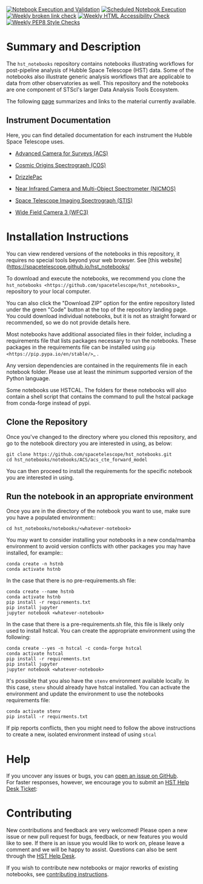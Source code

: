 [![Notebook Execution and Validation](https://github.com/spacetelescope/hst_notebooks/actions/workflows/ci_runner.yml/badge.svg)](https://github.com/spacetelescope/hst_notebooks/actions/workflows/ci_runner.yml)
[![Scheduled Notebook Execution](https://github.com/spacetelescope/hst_notebooks/actions/workflows/ci_nightly.yml/badge.svg)](https://github.com/spacetelescope/hst_notebooks/actions/workflows/ci_nightly.yml)
[![Weekly broken link check](https://github.com/spacetelescope/hst_notebooks/actions/workflows/weekly_broken_link_finder.yml/badge.svg)](https://github.com/spacetelescope/hst_notebooks/actions/workflows/weekly_broken_link_finder.yml)
[![Weekly HTML Accessibility Check](https://github.com/spacetelescope/hst_notebooks/actions/workflows/weekly_html_accessibility_check.yml/badge.svg)](https://github.com/spacetelescope/hst_notebooks/actions/workflows/weekly_html_accessibility_check.yml)
[![Weekly PEP8 Style Checks](https://github.com/spacetelescope/hst_notebooks/actions/workflows/weekly_pep8_style_check.yml/badge.svg)](https://github.com/spacetelescope/hst_notebooks/actions/workflows/weekly_pep8_style_check.yml)


Summary and Description
=======================
The ``hst_notebooks`` repository contains notebooks illustrating workflows for post-pipeline analysis of Hubble Space Telescope (HST) data. Some of the notebooks also illustrate generic analysis workflows that are applicable to data from other observatories as well. This repository and the notebooks are one component of STScI's larger Data Analysis Tools Ecosystem.

The following [page](https://spacetelescope.github.io/hst_notebooks/) summarizes and links to the material currently available.

Instrument Documentation
------------------------
Here, you can find detailed documentation for each instrument the Hubble Space Telescope uses.

- [Advanced Camera for Surveys (ACS)](https://www.stsci.edu/hst/instrumentation/acs)

- [Cosmic Origins Spectrograph (COS)](https://www.stsci.edu/hst/instrumentation/cos)

- [DrizzlePac](https://www.stsci.edu/scientific-community/software/drizzlepac)

- [Near Infrared Camera and Multi-Object Spectrometer (NICMOS)](https://www.stsci.edu/hst/instrumentation/legacy/nicmos)

- [Space Telescope Imaging Spectrograph (STIS)](https://www.stsci.edu/hst/instrumentation/stis)

- [Wide Field Camera 3 (WFC3)](https://www.stsci.edu/hst/instrumentation/wfc3)
  

Installation Instructions
=========================

You can view rendered versions of the notebooks in this repository,
it requires no special tools beyond your web browser.
See [this website](https://spacetelescope.github.io/hst_notebooks/

To download and execute the notebooks, we recommend you clone
the `hst_notebooks <https://github.com/spacetelescope/hst_notebooks>`_
repository to your local computer. 

You can also click the "Download ZIP" option for the entire repository listed under the green "Code" button at the top of the repository landing page. You could download individual notebooks,
but it is not as straight forward or recommended, so we do not provide details here.

Most notebooks have additional associated files in their folder,
including a requirements file that lists packages necessary to run the notebooks.
These packages in the requirements file can be installed using `pip <https://pip.pypa.io/en/stable/>`_ . 

Any version dependencies are contained in the requirements file in 
each notebook folder. Please use at least the minimum supported
version of the Python language.

Some notebooks use HSTCAL. The folders for these notebooks will also contain a shell
script that contains the command to pull the hstcal package from conda-forge instead of pypi.


Clone the Repository
--------------------

Once you've changed to the directory where you cloned this repository, and go to
the notebook directory you are interested in using, as below:

    git clone https://github.com/spacetelescope/hst_notebooks.git
    cd hst_notebooks/notebooks/ACS/acs_cte_forward_model

You can then proceed to install the requirements for the specific notebook you are interested in using.


Run the notebook in an appropriate environment
----------------------------------------------

Once you are in the directory of the notebook you want to use, make sure you have a populated environment::

    cd hst_notebooks/notebooks/<whatever-notebook>

You may want to consider installing your notebooks in a new conda/mamba environment
to avoid version conflicts with other packages you may have installed, for example::

    conda create -n hstnb
    conda activate hstnb


In the case that there is no pre-requirements.sh file:

    conda create --name hstnb
    conda activate hstnb
    pip install -r requirements.txt
    pip install jupyter
    jupyter notebook <whatever-notebook>
    

In the case that there is a pre-requirements.sh file, this file is likely
only used to install hstcal. You can create the appropriate environment using 
the following:

    conda create --yes -n hstcal -c conda-forge hstcal
    conda activate hstcal
    pip install -r requirements.txt
    pip install jupyter
    jupyter notebook <whatever-notebook>


It's possible that you also have the `stenv` environment available locally.
In this case, `stenv` should already have hstcal installed. You
can activate the environment and update the environment to use the notebooks requirements file:

    conda activate stenv
    pip install -r requirments.txt
 
If pip reports conflicts, then you might need to follow the above instructions to create
a new, isolated environment instead of using `stcal`


Help
====
If you uncover any issues or bugs, you can [open an issue on GitHub](https://github.com/spacetelescope/hst_notebooks/issues/new).  
For faster responses, however, we encourage you to submit an [HST Help Desk Ticket](https://hsthelp.stsci.edu): 



Contributing
============

New contributions and feedback are very welcomed! Please open a new issue or new 
pull request for bugs, feedback, or new features you would like to see. If there 
is an issue you would like to work on, please leave a comment and we will be happy 
to assist. Questions can also be sent through the [HST Help Desk](https://stsci.service-now.com/hst).

If you wish to contribute new notebooks or major reworks of existing notebooks, see [contributing instructions](https://github.com/spacetelescope/hst_notebooks/blob/main/CONTRIBUTING.md).
